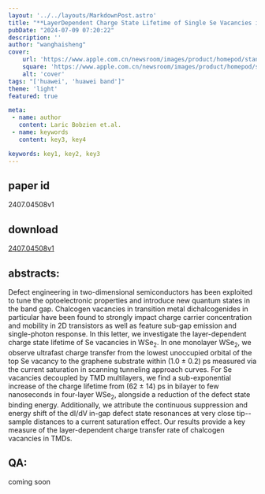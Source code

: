 ```yaml
---
layout: '../../layouts/MarkdownPost.astro'
title: "**LayerDependent Charge State Lifetime of Single Se Vacancies in WSe_2**"
pubDate: "2024-07-09 07:20:22"
description: ''
author: "wanghaisheng"
cover:
    url: 'https://www.apple.com.cn/newsroom/images/product/homepod/standard/Apple-HomePod-hero-230118_big.jpg.large_2x.jpg'
    square: 'https://www.apple.com.cn/newsroom/images/product/homepod/standard/Apple-HomePod-hero-230118_big.jpg.large_2x.jpg'
    alt: 'cover'
tags: "['huawei', 'huawei band']" 
theme: 'light'
featured: true

meta:
 - name: author
   content: Laric Bobzien et.al.
 - name: keywords
   content: key3, key4

keywords: key1, key2, key3
---
```


## paper id
2407.04508v1
## download
[2407.04508v1](http://arxiv.org/abs/2407.04508v1)
## abstracts:
Defect engineering in two-dimensional semiconductors has been exploited to tune the optoelectronic properties and introduce new quantum states in the band gap. Chalcogen vacancies in transition metal dichalcogenides in particular have been found to strongly impact charge carrier concentration and mobility in 2D transistors as well as feature sub-gap emission and single-photon response. In this letter, we investigate the layer-dependent charge state lifetime of Se vacancies in WSe$_2$. In one monolayer WSe$_2$, we observe ultrafast charge transfer from the lowest unoccupied orbital of the top Se vacancy to the graphene substrate within (1.0 $\pm$ 0.2) ps measured via the current saturation in scanning tunneling approach curves. For Se vacancies decoupled by TMD multilayers, we find a sub-exponential increase of the charge lifetime from (62 $\pm$ 14) ps in bilayer to few nanoseconds in four-layer WSe$_2$, alongside a reduction of the defect state binding energy. Additionally, we attribute the continuous suppression and energy shift of the dI/dV in-gap defect state resonances at very close tip--sample distances to a current saturation effect. Our results provide a key measure of the layer-dependent charge transfer rate of chalcogen vacancies in TMDs.
## QA:
coming soon
